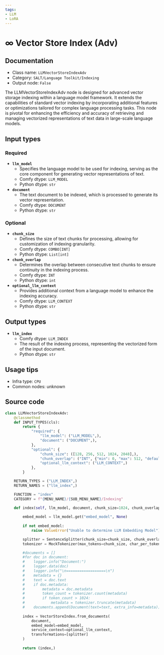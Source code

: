 ```yaml
---
tags:
- LLM
- LoRA
---
```


# ∞ Vector Store Index (Adv)
## Documentation
- Class name: `LLMVectorStoreIndexAdv`
- Category: `SALT/Language Toolkit/Indexing`
- Output node: `False`

The LLMVectorStoreIndexAdv node is designed for advanced vector storage indexing within a language model framework. It extends the capabilities of standard vector indexing by incorporating additional features or optimizations tailored for complex language processing tasks. This node is pivotal for enhancing the efficiency and accuracy of retrieving and managing vectorized representations of text data in large-scale language models.
## Input types
### Required
- **`llm_model`**
    - Specifies the language model to be used for indexing, serving as the core component for generating vector representations of text.
    - Comfy dtype: `LLM_MODEL`
    - Python dtype: `str`
- **`document`**
    - The text document to be indexed, which is processed to generate its vector representation.
    - Comfy dtype: `DOCUMENT`
    - Python dtype: `str`
### Optional
- **`chunk_size`**
    - Defines the size of text chunks for processing, allowing for customization of indexing granularity.
    - Comfy dtype: `COMBO[INT]`
    - Python dtype: `List[int]`
- **`chunk_overlap`**
    - Determines the overlap between consecutive text chunks to ensure continuity in the indexing process.
    - Comfy dtype: `INT`
    - Python dtype: `int`
- **`optional_llm_context`**
    - Provides additional context from a language model to enhance the indexing accuracy.
    - Comfy dtype: `LLM_CONTEXT`
    - Python dtype: `str`
## Output types
- **`llm_index`**
    - Comfy dtype: `LLM_INDEX`
    - The result of the indexing process, representing the vectorized form of the input document.
    - Python dtype: `str`
## Usage tips
- Infra type: `CPU`
- Common nodes: unknown


## Source code
```python
class LLMVectorStoreIndexAdv:
    @classmethod
    def INPUT_TYPES(cls):
        return {
            "required": {
                "llm_model": ("LLM_MODEL",),
                "document": ("DOCUMENT",),
            },
            "optional": {
                "chunk_size": ([128, 256, 512, 1024, 2048],),
                "chunk_overlap": ("INT", {"min": 0, "max": 512, "default": 0}),
                "optional_llm_context": ("LLM_CONTEXT",)
            },
        }

    RETURN_TYPES = ("LLM_INDEX",)
    RETURN_NAMES = ("llm_index",)

    FUNCTION = "index"
    CATEGORY = f"{MENU_NAME}/{SUB_MENU_NAME}/Indexing"

    def index(self, llm_model, document, chunk_size=1024, chunk_overlap=0, optional_llm_context=None):
        
        embed_model = llm_model.get("embed_model", None)
        
        if not embed_model:
            raise ValueError("Unable to determine LLM Embedding Model")

        splitter = SentenceSplitter(chunk_size=chunk_size, chunk_overlap=chunk_overlap)
        tokenizer = MockTokenizer(max_tokens=chunk_size, char_per_token=1)

        #documents = []
        #for doc in document:
        #    logger.info("Document:")
        #    logger.data(doc)
        #    logger.info("\n==================\n")
        #    metadata = {}
        #    text = doc.text
        #    if doc.metadata:
        #        metadata = doc.metadata
        #        token_count = tokenizer.count(metadata)
        #        if token_count > 1024:
        #            metadata = tokenizer.truncate(metadata)
        #    documents.append(Document(text=text, extra_info=metadata))
        
        index = VectorStoreIndex.from_documents(
            document, 
            embed_model=embed_model,
            service_context=optional_llm_context,
            transformations=[splitter]
        )
        
        return (index,)

```
